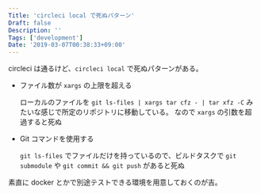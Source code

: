 ```yaml
---
Title: 'circleci local で死ぬパターン'
Draft: false
Description: ''
Tags: ['development']
Date: '2019-03-07T00:38:33+09:00'
---
```


circleci は通るけど、`circleci local` で死ぬパターンがある。

<!--more-->

- ファイル数が `xargs` の上限を超える

  ローカルのファイルを `git ls-files | xargs tar cfz - | tar xfz -C`
  みたいな感じで所定のリポジトリに移動している。
  なので `xargs` の引数を超過すると死ぬ

- Git コマンドを使用する

  `git ls-files` でファイルだけを持っているので、ビルドタスクで
  `git submodule` や `git commit && git push` があると死ぬ

素直に docker とかで別途テストできる環境を用意しておくのが吉。
